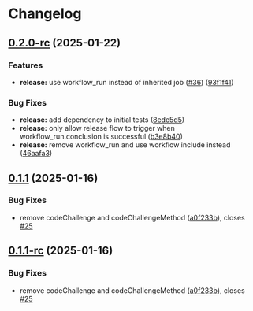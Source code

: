 # Changelog

## [0.2.0-rc](https://github.com/sonderformat-llc/fusionauth-swift-sdk/compare/v0.1.1...v0.2.0-rc) (2025-01-22)


### Features

* **release:** use workflow_run instead of inherited job ([#36](https://github.com/sonderformat-llc/fusionauth-swift-sdk/issues/36)) ([93f1f41](https://github.com/sonderformat-llc/fusionauth-swift-sdk/commit/93f1f41cc49890839a78b3c051f58c271918f739))


### Bug Fixes

* **release:** add dependency to initial tests ([8ede5d5](https://github.com/sonderformat-llc/fusionauth-swift-sdk/commit/8ede5d5d1043bf9a182a198113658453bdcc01c3))
* **release:** only allow release flow to trigger when workflow_run.conclusion is successful ([b3e8b40](https://github.com/sonderformat-llc/fusionauth-swift-sdk/commit/b3e8b40d6d30d76025c5fecf5d06b6b3f38288a1))
* **release:** remove workflow_run and use workflow include instead ([46aafa3](https://github.com/sonderformat-llc/fusionauth-swift-sdk/commit/46aafa388aa25cf6c188d572b0766a6051bc81f9))

## [0.1.1](https://github.com/sonderformat-llc/fusionauth-swift-sdk/compare/v0.1.0...v0.1.1) (2025-01-16)


### Bug Fixes

* remove codeChallenge and codeChallengeMethod ([a0f233b](https://github.com/sonderformat-llc/fusionauth-swift-sdk/commit/a0f233b1781b6188285c433a8a54ee2c62f3f9cb)), closes [#25](https://github.com/sonderformat-llc/fusionauth-swift-sdk/issues/25)

## [0.1.1-rc](https://github.com/sonderformat-llc/fusionauth-swift-sdk/compare/v0.1.0...v0.1.1-rc) (2025-01-16)


### Bug Fixes

* remove codeChallenge and codeChallengeMethod ([a0f233b](https://github.com/sonderformat-llc/fusionauth-swift-sdk/commit/a0f233b1781b6188285c433a8a54ee2c62f3f9cb)), closes [#25](https://github.com/sonderformat-llc/fusionauth-swift-sdk/issues/25)
